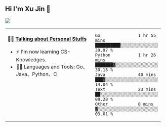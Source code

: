 
## Hi I'm Xu Jin 👋
![](https://komarev.com/ghpvc/?username=jiayouxujin&color=brightgreen&label=PROFILE+VIEWS)



<table align="center">
<tr>
<td valign="top" width="60%">

#### 🏋️‍♀️ <a href="https://github.com/jiayouxujin" target="_blank">Talking about Personal Stuffs</a>
<!-- recent_releases starts -->

- ⚡  I'm now learning CS-Knowledges.  
- 🏊‍♂️ Languages and Tools: Go、Java、Python、C
<!-- recent_releases ends -->
</td>
<td>
 
<!--START_SECTION:waka-->

```text
Go               1 hr 55 mins    ██████████░░░░░░░░░░░░░░░   39.97 %
Python           1 hr 26 mins    ███████▓░░░░░░░░░░░░░░░░░   30.15 %
Java             40 mins         ███▓░░░░░░░░░░░░░░░░░░░░░   14.04 %
Text             23 mins         ██░░░░░░░░░░░░░░░░░░░░░░░   08.28 %
Other            8 mins          ▓░░░░░░░░░░░░░░░░░░░░░░░░   03.01 %
```

<!--END_SECTION:waka-->
 
</td>
</tr>
</table>





